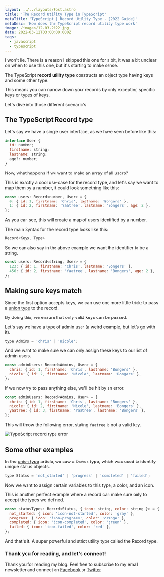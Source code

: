 ```yaml
---
layout: ../../layouts/Post.astro
title: 'The Record Utility Type in TypeScript'
metaTitle: 'TypeScript | Record Utility Type - [2022 Guide]'
metaDesc: 'How does the TypeScript record utility type work'
image: /images/12-03-2022.jpg
date: 2022-03-12T03:00:00.000Z
tags:
  - javascript
  - typescript
---
```


I won't lie. There is a reason I skipped this one for a bit, it was a bit unclear on when to use this one, but it's starting to make sense.

The TypeScript **record utility type** constructs an object type having keys and some other type.

This means you can narrow down your records by only excepting specific keys or types of keys.

Let's dive into those different scenario's

## The TypeScript Record type

Let's say we have a single user interface, as we have seen before like this:

```js
interface User {
  id: number;
  firstname: string;
  lastname: string;
  age?: number;
}
```

Now, what happens if we want to make an array of all users?

This is exactly a cool use-case for the record type, and let's say we want to map them by a number, it could look something like this:

```js
const users: Record<number, User> = {
  0: { id: 1, firstname: 'Chris', lastname: 'Bongers' },
  1: { id: 2, firstname: 'Yaatree', lastname: 'Bongers', age: 2 },
};
```

As you can see, this will create a map of users identified by a number.

The main Syntax for the record type looks like this:

```js
Record<Keys, Type>
```

So we can also say in the above example we want the identifier to be a string.

```js
const users: Record<string, User> = {
  123: { id: 1, firstname: 'Chris', lastname: 'Bongers' },
  456: { id: 2, firstname: 'Yaatree', lastname: 'Bongers', age: 2 },
};
```

## Making sure keys match

Since the first option accepts keys, we can use one more little trick: to pass a [union type](https://daily-dev-tips.com/posts/typescript-union-type-a-deeper-look/) to the record.

By doing this, we ensure that only valid keys can be passed.

Let's say we have a type of admin user (a weird example, but let's go with it).

```js
type Admins = 'chris' | 'nicole';
```

And we want to make sure we can only assign these keys to our list of admin users.

```js
const adminUsers: Record<Admins, User> = {
  chris: { id: 1, firstname: 'Chris', lastname: 'Bongers' },
  nicole: { id: 2, firstname: 'Nicole', lastname: 'Bongers' },
};
```

If we now try to pass anything else, we'll be hit by an error.

```js
const adminUsers: Record<Admins, User> = {
  chris: { id: 1, firstname: 'Chris', lastname: 'Bongers' },
  nicole: { id: 2, firstname: 'Nicole', lastname: 'Bongers' },
  yaatree: { id: 3, firstname: 'Yaatree', lastname: 'Bongers' },
};
```

This will throw the following error, stating `Yaatree` is not a valid key.

![TypeScript record type error](https://cdn.hashnode.com/res/hashnode/image/upload/v1646284058214/kgvaYtsyt.png)

## Some other examples

In the [union type](https://daily-dev-tips.com/posts/typescript-union-type-a-deeper-look/) article, we saw a `Status` type, which was used to identify unique status objects.

```js
type Status = 'not_started' | 'progress' | 'completed' | 'failed';
```

Now we want to assign certain variables to this type, a color, and an icon.

This is another perfect example where a record can make sure only to accept the types we defined.

```js
const statusTypes: Record<Status, { icon: string, color: string }> = {
  not_started: { icon: 'icon-not-started', color: 'gray' },
  progress: { icon: 'icon-progress', color: 'orange' },
  completed: { icon: 'icon-completed', color: 'green' },
  failed: { icon: 'icon-failed', color: 'red' },
};
```

And that's it. A super powerful and strict utility type called the Record type.

### Thank you for reading, and let's connect!

Thank you for reading my blog. Feel free to subscribe to my email newsletter and connect on [Facebook](https://www.facebook.com/DailyDevTipsBlog) or [Twitter](https://twitter.com/DailyDevTips1)

